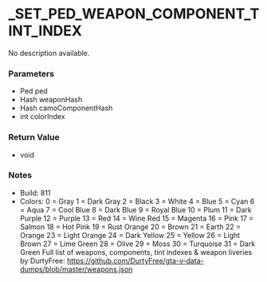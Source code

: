 # _SET_PED_WEAPON_COMPONENT_TINT_INDEX

No description available.

### Parameters
* Ped ped
* Hash weaponHash
* Hash camoComponentHash
* int colorIndex

### Return Value
* void

### Notes
* Build: 811
* Colors:
0 = Gray
1 = Dark Gray
2 = Black
3 = White
4 = Blue
5 = Cyan
6 = Aqua
7 = Cool Blue
8 = Dark Blue
9 = Royal Blue
10 = Plum
11 = Dark Purple
12 = Purple
13 = Red
14 = Wine Red
15 = Magenta
16 = Pink
17 = Salmon
18 = Hot Pink
19 = Rust Orange
20 = Brown
21 = Earth
22 = Orange
23 = Light Orange
24 = Dark Yellow
25 = Yellow
26 = Light Brown
27 = Lime Green
28 = Olive
29 = Moss
30 = Turquoise
31 = Dark Green
Full list of weapons, components, tint indexes & weapon liveries by DurtyFree: https://github.com/DurtyFree/gta-v-data-dumps/blob/master/weapons.json

